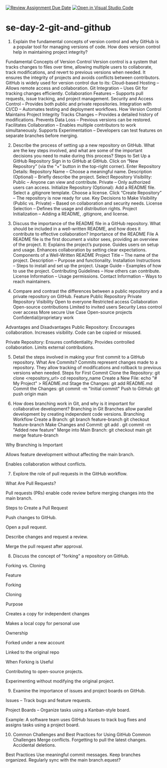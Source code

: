 [![Review Assignment Due Date](https://classroom.github.com/assets/deadline-readme-button-22041afd0340ce965d47ae6ef1cefeee28c7c493a6346c4f15d667ab976d596c.svg)](https://classroom.github.com/a/8wgCKhpZ)
[![Open in Visual Studio Code](https://classroom.github.com/assets/open-in-vscode-2e0aaae1b6195c2367325f4f02e2d04e9abb55f0b24a779b69b11b9e10269abc.svg)](https://classroom.github.com/online_ide?assignment_repo_id=18544107&assignment_repo_type=AssignmentRepo)
# se-day-2-git-and-github
1. Explain the fundamental concepts of version control and why GitHub is a popular tool for managing versions of code. How does version control help in maintaining project integrity?

Fundamental Concepts of Version Control
Version control is a system that tracks changes to files over time, allowing multiple users to collaborate, track modifications, and revert to previous versions when needed. It ensures the integrity of projects and avoids conflicts between contributors.
GitHub is widely used for version control due to its:
Cloud-based Hosting – Allows remote access and collaboration.
Git Integration – Uses Git for tracking changes efficiently.
Collaboration Features – Supports pull requests, issue tracking, and project management.
Security and Access Control – Provides both public and private repositories.
Integration with CI/CD – Automates testing and deployment workflows.
How Version Control Maintains Project Integrity
Tracks Changes – Provides a detailed history of modifications.
Prevents Data Loss – Previous versions can be restored.
Facilitates Collaboration – Enables multiple contributors to work simultaneously.
Supports Experimentation – Developers can test features on separate branches before merging.

2. Describe the process of setting up a new repository on GitHub. What are the key steps involved, and what are some of the important decisions you need to make during this process?
Steps to Set Up a GitHub Repository
Sign in to GitHub at GitHub.
Click on “New Repository” (via the “+” button in the top-right corner).
Enter Repository Details:
Repository Name – Choose a meaningful name.
Description (Optional) – Briefly describe the project.
Select Repository Visibility:
Public – Anyone can view and contribute.
Private – Only authorized users can access.
Initialize Repository (Optional):
Add a README file.
Select a .gitignore template.
Choose a license.
Click “Create Repository” – The repository is now ready for use.
Key Decisions to Make
Visibility (Public vs. Private) – Based on collaboration and security needs.
License Selection – Defines the usage and distribution rights.
Project Initialization – Adding a README, .gitignore, and license.

3. Discuss the importance of the README file in a GitHub repository. What should be included in a well-written README, and how does it contribute to effective collaboration?
Importance of the README File
A README file is the first document a visitor sees, providing an overview of the project. It:
Explains the project’s purpose.
Guides users on setup and usage.
Enhances collaboration by setting clear expectations.
Components of a Well-Written README
Project Title – The name of the project.
Description – Purpose and functionality.
Installation Instructions – Steps to install and set up the project.
Usage Guide – Examples of how to use the project.
Contributing Guidelines – How others can contribute.
License Information – Usage permissions.
Contact Information – Ways to reach maintainers.

4. Compare and contrast the differences between a public repository and a private repository on GitHub.
Feature
Public Repository
Private Repository
Visibility
Open to everyone
Restricted access
Collaboration
Open-source contributions
Limited to invited users
Security
Less control over access
More secure
Use Case
Open-source projects
Confidential/proprietary work

Advantages and Disadvantages
Public Repository:
Encourages collaboration.
Increases visibility.
Code can be copied or misused.

Private Repository:
Ensures confidentiality.
Provides controlled collaboration.
Limits external contributions.

5. Detail the steps involved in making your first commit to a GitHub repository.
What Are Commits?
Commits represent changes made to a repository. They allow tracking of modifications and rollback to previous versions when needed.
Steps for First Commit
Clone the Repository:
git clone <repository_url>
cd repository_name
Create a New File:
echo "# My Project" > README.md
Stage the Changes:
git add README.md
Commit the Changes:
git commit -m "Initial commit"
Push to GitHub:
git push origin main

6. How does branching work in Git, and why is it important for collaborative development?
Branching in Git
Branches allow parallel development by creating independent code versions.
Branching Workflow
Create a Branch:
git branch feature-branch
git checkout feature-branch
Make Changes and Commit:
git add .
git commit -m "Added new feature"
Merge into Main Branch:
git checkout main
git merge feature-branch

Why Branching is Important

Allows feature development without affecting the main branch.

Enables collaboration without conflicts.

7. Explore the role of pull requests in the GitHub workflow.

What Are Pull Requests?

Pull requests (PRs) enable code review before merging changes into the main branch.

Steps to Create a Pull Request

Push changes to GitHub.

Open a pull request.

Describe changes and request a review.

Merge the pull request after approval.

8. Discuss the concept of "forking" a repository on GitHub.

Forking vs. Cloning

Feature

Forking

Cloning

Purpose

Creates a copy for independent changes

Makes a local copy for personal use

Ownership

Forked under a new account

Linked to the original repo

When Forking is Useful

Contributing to open-source projects.

Experimenting without modifying the original project.

9. Examine the importance of issues and project boards on GitHub.

Issues – Track bugs and feature requests.

Project Boards – Organize tasks using a Kanban-style board.

Example: A software team uses GitHub Issues to track bug fixes and assigns tasks using a project board.

10. Common Challenges and Best Practices for Using GitHub
Common Challenges
Merge conflicts.
Forgetting to pull the latest changes.
Accidental deletions.

Best Practices
Use meaningful commit messages.
Keep branches organized.
Regularly sync with the main branch.equest?


